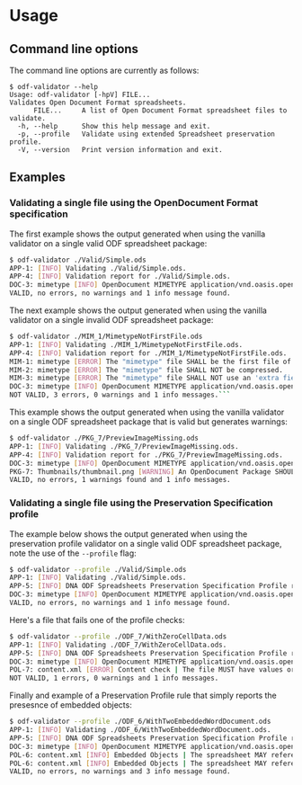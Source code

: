 # Usage

## Command line options

The command line options are currently as follows:

```shell
$ odf-validator --help
Usage: odf-validator [-hpV] FILE...
Validates Open Document Format spreadsheets.
      FILE...     A list of Open Document Format spreadsheet files to validate.
  -h, --help      Show this help message and exit.
  -p, --profile   Validate using extended Spreadsheet preservation profile.
  -V, --version   Print version information and exit.
```

## Examples

### Validating a single file using the OpenDocument Format specification

The first example shows the output generated when using the vanilla validator on a single valid ODF spreadsheet package:

```bash
$ odf-validator ./Valid/Simple.ods
APP-1: [INFO] Validating ./Valid/Simple.ods.
APP-4: [INFO] Validation report for ./Valid/Simple.ods.
DOC-3: mimetype [INFO] OpenDocument MIMETYPE application/vnd.oasis.opendocument.spreadsheet detected
VALID, no errors, no warnings and 1 info message found.
```

The next example shows the output generated when using the vanilla validator on a single invalid ODF spreadsheet package:

```bash
$ odf-validator ./MIM_1/MimetypeNotFirstFile.ods
APP-1: [INFO] Validating ./MIM_1/MimetypeNotFirstFile.ods.
APP-4: [INFO] Validation report for ./MIM_1/MimetypeNotFirstFile.ods.
MIM-1: mimetype [ERROR] The "mimetype" file SHALL be the first file of the zip file.
MIM-2: mimetype [ERROR] The "mimetype" file SHALL NOT be compressed.
MIM-3: mimetype [ERROR] The "mimetype" file SHALL NOT use an 'extra field' in its header.
DOC-3: mimetype [INFO] OpenDocument MIMETYPE application/vnd.oasis.opendocument.spreadsheet detected
NOT VALID, 3 errors, 0 warnings and 1 info messages.```
```

This example shows the output generated when using the vanilla validator on a single ODF spreadsheet package that is valid but generates warnings:

```bash
$ odf-validator ./PKG_7/PreviewImageMissing.ods
APP-1: [INFO] Validating ./PKG_7/PreviewImageMissing.ods.
APP-4: [INFO] Validation report for ./PKG_7/PreviewImageMissing.ods.
DOC-3: mimetype [INFO] OpenDocument MIMETYPE application/vnd.oasis.opendocument.spreadsheet detected
PKG-7: Thumbnails/thumbnail.png [WARNING] An OpenDocument Package SHOULD contain a preview image Thumbnails/thumbnail.png.
VALID, no errors, 1 warnings found and 1 info messages.
```

### Validating a single file using the Preservation Specification profile

The example below shows the output generated when using the preservation profile validator on a single valid ODF spreadsheet package, note the use of the `--profile` flag:

```bash
$ odf-validator --profile ./Valid/Simple.ods
APP-1: [INFO] Validating ./Valid/Simple.ods.
APP-5: [INFO] DNA ODF Spreadsheets Preservation Specification Profile report for ./Valid/Simple.ods.
DOC-3: mimetype [INFO] OpenDocument MIMETYPE application/vnd.oasis.opendocument.spreadsheet detected
VALID, no errors, no warnings and 1 info message found.
```

Here's a file that fails one of the profile checks:

```bash
$ odf-validator --profile ./ODF_7/WithZeroCellData.ods
APP-1: [INFO] Validating ./ODF_7/WithZeroCellData.ods. 
APP-5: [INFO] DNA ODF Spreadsheets Preservation Specification Profile report for ./ODF_7/WithZeroCellData.ods.
DOC-3: mimetype [INFO] OpenDocument MIMETYPE application/vnd.oasis.opendocument.spreadsheet detected
POL-7: content.xml [ERROR] Content check | The file MUST have values or objects in at least one cell.
NOT VALID, 1 errors, 0 warnings and 1 info messages.
```

Finally and example of a Preservation Profile rule that simply reports the presesnce of embedded objects:

```bash
$ odf-validator --profile ./ODF_6/WithTwoEmbeddedWordDocument.ods
APP-1: [INFO] Validating ./ODF_6/WithTwoEmbeddedWordDocument.ods.
APP-5: [INFO] DNA ODF Spreadsheets Preservation Specification Profile report for ./ODF_6/WithTwoEmbeddedWordDocument.ods.
DOC-3: mimetype [INFO] OpenDocument MIMETYPE application/vnd.oasis.opendocument.spreadsheet detected
POL-6: content.xml [INFO] Embedded Objects | The spreadsheet MAY reference Embedded OpenDocument objects.
POL-6: content.xml [INFO] Embedded Objects | The spreadsheet MAY reference OLE objects.
VALID, no errors, no warnings and 3 info message found.
```
